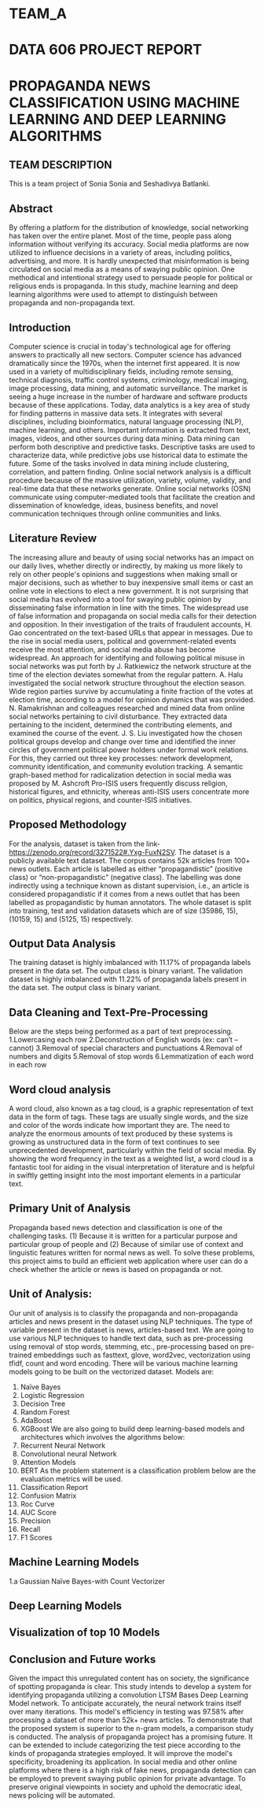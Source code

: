 # TEAM_A
# DATA 606 PROJECT REPORT

# PROPAGANDA NEWS CLASSIFICATION USING MACHINE LEARNING AND DEEP LEARNING ALGORITHMS

## TEAM DESCRIPTION

This is a team project of Sonia Sonia and Seshadivya Batlanki.


## Abstract

By offering a platform for the distribution of knowledge, social networking has taken over the entire planet. Most of the time, people pass along information without verifying its accuracy. Social media platforms are now utilized to influence decisions in a variety of areas, including politics, advertising, and more. It is hardly unexpected that misinformation is being circulated on social media as a means of swaying public opinion.
One methodical and intentional strategy used to persuade people for political or religious ends is propaganda. In this study, machine learning and deep learning algorithms were used to attempt to distinguish between propaganda and non-propaganda text.



## Introduction

Computer science is crucial in today's technological age for offering answers to practically all new sectors. Computer science has advanced dramatically since the 1970s, when the internet first appeared. It is now used in a variety of multidisciplinary fields, including remote sensing, technical diagnosis, traffic control systems, criminology, medical imaging, image processing, data mining, and automatic surveillance. The market is seeing a huge increase in the number of hardware and software products because of these applications. Today, data analytics is a key area of study for finding patterns in massive data sets. It integrates with several disciplines, including bioinformatics, natural language processing (NLP), machine learning, and others.
Important information is extracted from text, images, videos, and other sources during data mining. Data mining can perform both descriptive and predictive tasks. Descriptive tasks are used to characterize data, while predictive jobs use historical data to estimate the future. Some of the tasks involved in data mining include clustering, correlation, and pattern finding. Online social network analysis is a difficult procedure because of the massive utilization, variety, volume, validity, and real-time data that these networks generate. Online social networks (OSN) communicate using computer-mediated tools that facilitate the creation and dissemination of knowledge, ideas, business benefits, and novel communication techniques through online communities and links.


## Literature Review


The increasing allure and beauty of using social networks has an impact on our daily lives, whether directly or indirectly, by making us more likely to rely on other people's opinions and suggestions when making small or major decisions, such as whether to buy inexpensive small items or cast an online vote in elections to elect a new government. It is not surprising that social media has evolved into a tool for swaying public opinion by disseminating false information in line with the times. The widespread use of false information and propaganda on social media calls for their detection and opposition. In their investigation of the traits of fraudulent accounts, H. Gao concentrated on the text-based URLs that appear in messages. Due to the rise in social media users, political and government-related events receive the most attention, and social media abuse has become widespread. An approach for identifying and following political misuse in social networks was put forth by J. Ratkiewicz the network structure at the time of the election deviates somewhat from the regular pattern. A. Halu investigated the social network structure throughout the election season. Wide region parties survive by accumulating a finite fraction of the votes at election time, according to a model for opinion dynamics that was provided. N. Ramakrishnan and colleagues researched and mined data from online social networks pertaining to civil disturbance. They extracted data pertaining to the incident, determined the contributing elements, and examined the course of the event. J. S. Liu investigated how the chosen political groups develop and change over time and identified the inner circles of government political power holders under formal work relations. For this, they carried out three key processes: network development, community identification, and community evolution tracking.
A semantic graph-based method for radicalization detection in social media was proposed by M. Ashcroft Pro-ISIS users frequently discuss religion, historical figures, and ethnicity, whereas anti-ISIS users concentrate more on politics, physical regions, and counter-ISIS initiatives.



## Proposed Methodology  

For the analysis, dataset is taken from the link-https://zenodo.org/record/3271522#.Yxg-FuxN2SV. The dataset is a publicly available text dataset. The corpus contains 52k articles from 100+ news outlets. Each article is labelled as either “propagandistic” (positive class) or “non-propagandistic” (negative class). The labelling was done indirectly using a technique known as distant supervision, i.e., an article is considered propagandistic if it comes from a news outlet that has been labelled as propagandistic by human annotators.
The whole dataset is split into training, test and validation datasets which are of size (35986, 15), (10159, 15) and (5125, 15) respectively.



## Output Data Analysis

The training dataset is highly imbalanced with 11.17% of propaganda labels present in the data set. The output class is binary variant. 
The validation dataset is highly imbalanced with 11.22% of propaganda labels present in the data set. The output class is binary variant. 


## Data Cleaning and Text-Pre-Processing

Below are the steps being performed as a part of text preprocessing.
1.Lowercasing each row
2.Deconstruction of English words (ex: can’t – cannot)
3.Removal of special characters and punctuations
4.Removal of numbers and digits
5.Removal of stop words
6.Lemmatization of each word in each row


## Word cloud analysis
A word cloud, also known as a tag cloud, is a graphic representation of text data in the form of tags. These tags are usually single words, and the size and color of the words indicate how important they are. The need to analyze the enormous amounts of text produced by these systems is growing as unstructured data in the form of text continues to see unprecedented development, particularly within the field of social media. By showing the word frequency in the text as a weighted list, a word cloud is a fantastic tool for aiding in the visual interpretation of literature and is helpful in swiftly getting insight into the most important elements in a particular text.

## Primary Unit of Analysis
Propaganda based news detection and classification is one of the challenging tasks.
(1) Because it is written for a particular purpose and particular group of people and
(2) Because of similar use of context and linguistic features written for normal news as well. To solve these problems, this project aims to build an efficient web application where user can do a check whether the article or news is based on propaganda or not.

## Unit of Analysis:
Our unit of analysis is to classify the propaganda and non-propaganda articles and news present in the dataset using NLP techniques.
The type of variable present in the dataset is news, articles-based text. We are going to use various NLP techniques to handle text data, such as pre-processing using removal of stop words, stemming, etc., pre-processing based on pre-trained embeddings such as fasttext, glove, word2vec, vectorization using tfidf, count and word encoding.
There will be various machine learning models going to be built on the vectorized dataset. Models are:
1.	Naïve Bayes
2.	Logistic Regression
3.	Decision Tree
4.	Random Forest
5.	AdaBoost
6.	XGBoost
We are also going to build deep learning-based models and architectures which involves the algorithms below:
1.	Recurrent Neural Network
2.	Convolutional neural Network
3.	Attention Models
4.	BERT
As the problem statement is a classification problem below are the evaluation metrics will be used.
1.	Classification Report
2.	Confusion Matrix
3.	Roc Curve
4.	AUC Score
5.	Precision
6.	Recall
7.	F1 Scores
## Machine Learning Models 
1.a Gaussian Naïve Bayes-with Count Vectorizer


## Deep Learning Models


## Visualization of top 10 Models


## Conclusion and Future works

Given the impact this unregulated content has on society, the significance of spotting propaganda is clear. This study intends to develop a system for identifying propaganda utilizing a convolution LTSM Bases Deep Learning Model network. To anticipate accurately, the neural network trains itself over many iterations. This model's efficiency in testing was 97.58% after processing a dataset of more than 52k+ news articles. To demonstrate that the proposed system is superior to the n-gram models, a comparison study is conducted.
The analysis of propaganda project has a promising future. It can be extended to include categorizing the test piece according to the kinds of propaganda strategies employed. It will improve the model's specificity, broadening its application. In social media and other online platforms where there is a high risk of fake news, propaganda detection can be employed to prevent swaying public opinion for private advantage. To preserve original viewpoints in society and uphold the democratic ideal, news policing will be automated.

